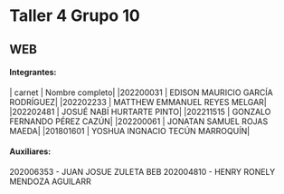 # Taller 4 Grupo 10
## WEB

#### Integrantes:
| carnet | Nombre completo|
|202200031 | EDISON MAURICIO GARCÍA RODRÍGUEZ|
|202202233 | MATTHEW EMMANUEL REYES MELGAR|
|202202481 | JOSUÉ NABÍ HURTARTE PINTO|
|202211515 | GONZALO FERNANDO PÉREZ CAZÚN|
|202200061 | JONATAN SAMUEL ROJAS MAEDA|
|201801601 | YOSHUA INGNACIO TECÚN MARROQUÍN|

#### Auxiliares:
202006353 - JUAN JOSUE ZULETA BEB
202004810 - HENRY RONELY MENDOZA AGUILARR
